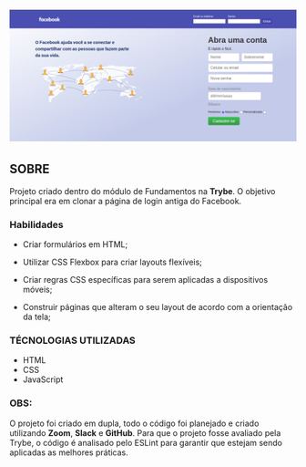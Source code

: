 <h1 align="center">
    <img src="./imgs/facebookprint.png">
</h1>

## **SOBRE**
Projeto criado dentro do módulo de Fundamentos na **Trybe**.
O objetivo principal era em clonar a página de login antiga do Facebook.

### **Habilidades**
- Criar formulários em HTML;

- Utilizar CSS Flexbox para criar layouts flexíveis;

- Criar regras CSS específicas para serem aplicadas a dispositivos móveis;

- Construir páginas que alteram o seu layout de acordo com a orientação da tela;

### **TÉCNOLOGIAS UTILIZADAS**
- HTML
- CSS
- JavaScript

### **OBS:**

O projeto foi criado em dupla, todo o código foi planejado e criado utilizando **Zoom**, **Slack** e **GitHub**.
Para que o projeto fosse avaliado pela Trybe, o código é analisado pelo ESLint para garantir que estejam sendo aplicadas as melhores práticas.



